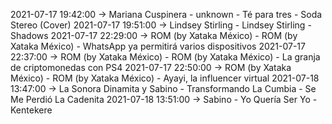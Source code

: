 2021-07-17 19:42:00 -> Mariana Cuspinera - unknown - Té para tres - Soda Stereo (Cover)
2021-07-17 19:51:00 -> Lindsey Stirling - Lindsey Stirling - Shadows
2021-07-17 22:29:00 -> ROM (by Xataka México) - ROM (by Xataka México) - WhatsApp ya permitirá varios dispositivos
2021-07-17 22:37:00 -> ROM (by Xataka México) - ROM (by Xataka México) - La granja de criptomonedas con PS4
2021-07-17 22:50:00 -> ROM (by Xataka México) - ROM (by Xataka México) - Ayayi, la influencer virtual
2021-07-18 13:47:00 -> La Sonora Dinamita y Sabino - Transformando La Cumbia - Se Me Perdió La Cadenita
2021-07-18 13:51:00 -> Sabino - Yo Quería Ser Yo - Kentekere
